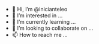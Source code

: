 - 👋 Hi, I’m @inicianteleo
- 👀 I’m interested in ...
- 🌱 I’m currently learning ...
- 💞️ I’m looking to collaborate on ...
- 📫 How to reach me ...

<!---
inicianteleo/inicianteleo is a ✨ special ✨ repository because its `README.md` (this file) appears on your GitHub profile.
You can click the Preview link to take a look at your changes.
--->
